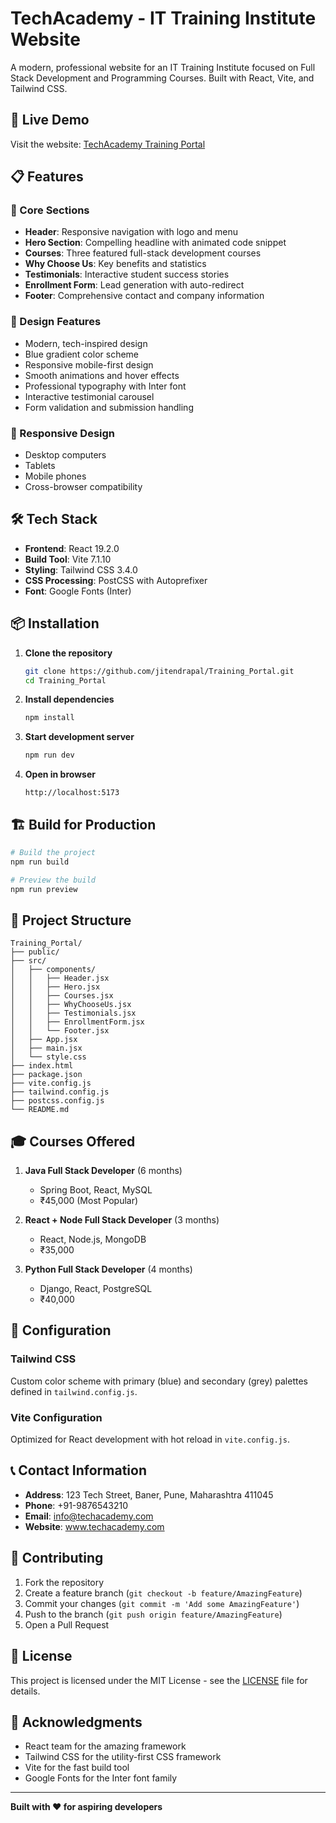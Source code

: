 # TechAcademy - IT Training Institute Website

A modern, professional website for an IT Training Institute focused on Full Stack Development and Programming Courses. Built with React, Vite, and Tailwind CSS.

## 🚀 Live Demo

Visit the website: [TechAcademy Training Portal](https://your-domain.com)

## 📋 Features

### 🎯 Core Sections
- **Header**: Responsive navigation with logo and menu
- **Hero Section**: Compelling headline with animated code snippet
- **Courses**: Three featured full-stack development courses
- **Why Choose Us**: Key benefits and statistics
- **Testimonials**: Interactive student success stories
- **Enrollment Form**: Lead generation with auto-redirect
- **Footer**: Comprehensive contact and company information

### 🎨 Design Features
- Modern, tech-inspired design
- Blue gradient color scheme
- Responsive mobile-first design
- Smooth animations and hover effects
- Professional typography with Inter font
- Interactive testimonial carousel
- Form validation and submission handling

### 📱 Responsive Design
- Desktop computers
- Tablets
- Mobile phones
- Cross-browser compatibility

## 🛠️ Tech Stack

- **Frontend**: React 19.2.0
- **Build Tool**: Vite 7.1.10
- **Styling**: Tailwind CSS 3.4.0
- **CSS Processing**: PostCSS with Autoprefixer
- **Font**: Google Fonts (Inter)

## 📦 Installation

1. **Clone the repository**
   ```bash
   git clone https://github.com/jitendrapal/Training_Portal.git
   cd Training_Portal
   ```

2. **Install dependencies**
   ```bash
   npm install
   ```

3. **Start development server**
   ```bash
   npm run dev
   ```

4. **Open in browser**
   ```
   http://localhost:5173
   ```

## 🏗️ Build for Production

```bash
# Build the project
npm run build

# Preview the build
npm run preview
```

## 📁 Project Structure

```
Training_Portal/
├── public/
├── src/
│   ├── components/
│   │   ├── Header.jsx
│   │   ├── Hero.jsx
│   │   ├── Courses.jsx
│   │   ├── WhyChooseUs.jsx
│   │   ├── Testimonials.jsx
│   │   ├── EnrollmentForm.jsx
│   │   └── Footer.jsx
│   ├── App.jsx
│   ├── main.jsx
│   └── style.css
├── index.html
├── package.json
├── vite.config.js
├── tailwind.config.js
├── postcss.config.js
└── README.md
```

## 🎓 Courses Offered

1. **Java Full Stack Developer** (6 months)
   - Spring Boot, React, MySQL
   - ₹45,000 (Most Popular)

2. **React + Node Full Stack Developer** (3 months)
   - React, Node.js, MongoDB
   - ₹35,000

3. **Python Full Stack Developer** (4 months)
   - Django, React, PostgreSQL
   - ₹40,000

## 🔧 Configuration

### Tailwind CSS
Custom color scheme with primary (blue) and secondary (grey) palettes defined in `tailwind.config.js`.

### Vite Configuration
Optimized for React development with hot reload in `vite.config.js`.

## 📞 Contact Information

- **Address**: 123 Tech Street, Baner, Pune, Maharashtra 411045
- **Phone**: +91-9876543210
- **Email**: info@techacademy.com
- **Website**: www.techacademy.com

## 🤝 Contributing

1. Fork the repository
2. Create a feature branch (`git checkout -b feature/AmazingFeature`)
3. Commit your changes (`git commit -m 'Add some AmazingFeature'`)
4. Push to the branch (`git push origin feature/AmazingFeature`)
5. Open a Pull Request

## 📄 License

This project is licensed under the MIT License - see the [LICENSE](LICENSE) file for details.

## 🙏 Acknowledgments

- React team for the amazing framework
- Tailwind CSS for the utility-first CSS framework
- Vite for the fast build tool
- Google Fonts for the Inter font family

---

**Built with ❤️ for aspiring developers**
